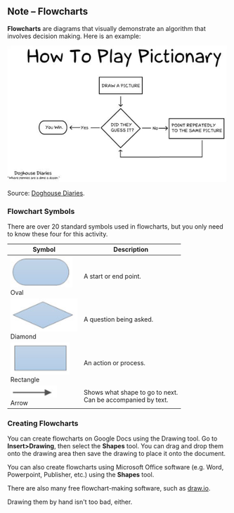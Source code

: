 ## Note – Flowcharts

**Flowcharts** are diagrams that visually demonstrate an algorithm that involves decision making. Here is an example:

![](../../Images/Pictionary_Flowchart.jpg)

Source: [Doghouse Diaries](http://thedoghousediaries.com/).

### Flowchart Symbols

There are over 20 standard symbols used in flowcharts, but you only need to know these four for this activity.

| Symbol                                       | Description                                                  |
| -------------------------------------------- | ------------------------------------------------------------ |
| ![](../../Images/Oval.png)<br>Oval           | A start or end point.                                        |
| ![](../../Images/Diamond.png)<br>Diamond     | A question being asked.                                      |
| ![](../../Images/Rectangle.png)<br>Rectangle | An action or process.                                        |
| ![](../../Images/Arrow.png)<br>Arrow         | Shows what shape to go to next.<br>Can be accompanied by text. |

### Creating Flowcharts 

You can create flowcharts on Google Docs using the Drawing tool. Go to **Insert>Drawing**, then select the **Shapes** tool. You can drag and drop them onto the drawing area then save the drawing to place it onto the document.

You can also create flowcharts using Microsoft Office software (e.g. Word, Powerpoint, Publisher, etc.) using the **Shapes** tool. 

There are also many free flowchart-making software, such as [draw.io](https://www.draw.io/).

Drawing them by hand isn't too bad, either.
